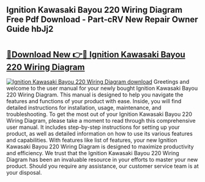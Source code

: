 ## Ignition Kawasaki Bayou 220 Wiring Diagram Free Pdf Download - Part-cRV New Repair Owner Guide hbJj2

# <h2><a href="http://dflevk.blite.top/?on=Ignition+Kawasaki+Bayou+220+Wiring+Diagram">🔗Download New 👉🔴 Ignition Kawasaki Bayou 220 Wiring Diagram</a></h2>

[![Ignition Kawasaki Bayou 220 Wiring Diagram download](https://i.imgur.com/lujVjoI.png)](http://dflevk.blite.top/?on=Ignition+Kawasaki+Bayou+220+Wiring+Diagram)
Greetings and welcome to the user manual for your newly bought Ignition Kawasaki Bayou 220 Wiring Diagram. This manual is designed to help you navigate the features and functions of your product with ease. Inside, you will find detailed instructions for installation, usage, maintenance, and troubleshooting. To get the most out of your Ignition Kawasaki Bayou 220 Wiring Diagram, please take a moment to read through this comprehensive user manual. It includes step-by-step instructions for setting up your product, as well as detailed information on how to use its various features and capabilities. With features like list of features, your new Ignition Kawasaki Bayou 220 Wiring Diagram is designed to maximize productivity and efficiency. We trust that the Ignition Kawasaki Bayou 220 Wiring Diagram has been an invaluable resource in your efforts to master your new product. Should you require any assistance, our customer service team is at your disposal.
